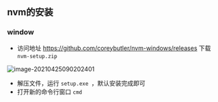 ## nvm的安装

### window

- 访问地址 https://github.com/coreybutler/nvm-windows/releases 下载 `nvm-setup.zip`

![image-20210425090202401](C:\Users\wukang\AppData\Roaming\Typora\typora-user-images\image-20210425090202401.png)

- 解压文件，运行 `setup.exe `，默认安装完成即可
- 打开新的命令行窗口 `cmd`